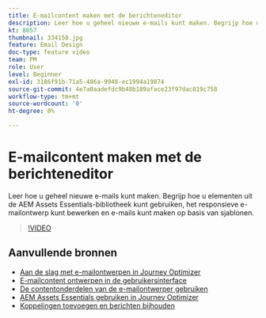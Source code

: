```yaml
---
title: E-mailcontent maken met de berichteneditor
description: Leer hoe u geheel nieuwe e-mails kunt maken. Begrijp hoe u elementen uit de AEM Assets Essentials-bibliotheek kunt gebruiken, het responsieve e-mailontwerp kunt bewerken en e-mails kunt maken op basis van sjablonen.
kt: 8057
thumbnail: 334150.jpg
feature: Email Design
doc-type: feature video
team: PM
role: User
level: Beginner
exl-id: 3186f91b-71a5-486a-9948-ec1994a19874
source-git-commit: 4e7a0aadefdc9b48b189aface23f97dac819c758
workflow-type: tm+mt
source-wordcount: '0'
ht-degree: 0%

---
```


# E-mailcontent maken met de berichteneditor

Leer hoe u geheel nieuwe e-mails kunt maken. Begrijp hoe u elementen uit de AEM Assets Essentials-bibliotheek kunt gebruiken, het responsieve e-mailontwerp kunt bewerken en e-mails kunt maken op basis van sjablonen.

>[!VIDEO](https://video.tv.adobe.com/v/334150?quality=12)

## Aanvullende bronnen

* [Aan de slag met e-mailontwerpen in Journey Optimizer](https://experienceleague.adobe.com/docs/journey-optimizer/using/create-messages/email-designer/design-emails.html?lang=nl)
* [E-mailcontent ontwerpen in de gebruikersinterface](https://experienceleague.adobe.com/docs/journey-optimizer/using/create-messages/email-designer/create-email-content.html?lang=nl)
* [De contentonderdelen van de e-mailontwerper gebruiken](https://experienceleague.adobe.com/docs/journey-optimizer/using/create-messages/email-designer/content-components.html?lang=nl)
* [AEM Assets Essentials gebruiken in Journey Optimizer](https://experienceleague.adobe.com/docs/journey-optimizer/using/create-messages/assets-essentials.html?lang=nl)
* [Koppelingen toevoegen en berichten bijhouden](https://experienceleague.adobe.com/docs/journey-optimizer/using/create-messages/message-tracking.html)
